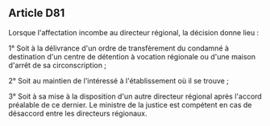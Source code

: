 Article D81
----
Lorsque l'affectation incombe au directeur régional, la décision donne lieu :

1° Soit à la délivrance d'un ordre de transfèrement du condamné à destination
d'un centre de détention à vocation régionale ou d'une maison d'arrêt de sa
circonscription ;

2° Soit au maintien de l'intéressé à l'établissement où il se trouve ;

3° Soit à sa mise à la disposition d'un autre directeur régional après l'accord
préalable de ce dernier. Le ministre de la justice est compétent en cas de
désaccord entre les directeurs régionaux.
